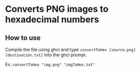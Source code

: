
# Converts PNG images to hexadecimal numbers

## How to use

Compile the file using ghci and type ```convertToHex [source.png] [destination.txt]``` into the ghci prompt.

Ex. ```convertToHex "img.png" "imgToHex.txt"```

